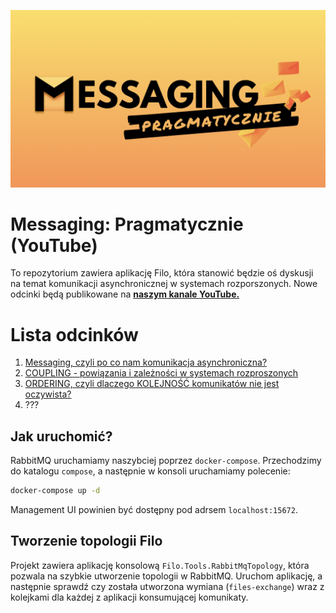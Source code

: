 ![logo](./docs/logo.png)


# Messaging: Pragmatycznie (YouTube)
To repozytorium zawiera aplikację Filo, która stanowić będzie oś dyskusji na temat komunikacji asynchronicznej w systemach rozporszonych. Nowe odcinki będą publikowane na **[naszym kanale YouTube.](https://www.youtube.com/@DevMentorsPL)**


# Lista odcinków
1. [Messaging, czyli po co nam komunikacja asynchroniczna?](https://www.youtube.com/watch?v=cA1Cpqk1Zxo)
2. [COUPLING - powiązania i zależności w systemach rozproszonych](https://www.youtube.com/watch?v=q3KOp68QwRA)
3. [ORDERING, czyli dlaczego KOLEJNOŚĆ komunikatów nie jest oczywista?](https://www.youtube.com/watch?v=IXZ_JcGlJVY)
4. ???


## Jak uruchomić?

RabbitMQ uruchamiamy naszybciej poprzez `docker-compose`. Przechodzimy do katalogu `compose`, a następnie w konsoli uruchamiamy polecenie:

```bash
docker-compose up -d
```

Management UI powinien być dostępny pod adrsem `localhost:15672`.


## Tworzenie topologii Filo
Projekt zawiera aplikację konsolową `Filo.Tools.RabbitMqTopology`, która pozwala na szybkie utworzenie topologii w RabbitMQ. Uruchom aplikację, a następnie sprawdź czy została utworzona wymiana (`files-exchange`) wraz z kolejkami dla każdej z aplikacji konsumującej komunikaty.
